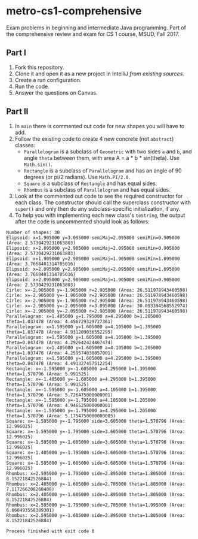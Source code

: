 # metro-cs1-comprehensive
Exam problems in beginning and intermediate Java programming. Part of the comprehensive review and exam for CS 1 course, MSUD, Fall 2017.

## Part I

1. Fork this repository.
2. Clone it and open it as a new project in IntelliJ _from existing sources_.
3. Create a run configuration.
4. Run the code.
5. Answer the questions on Canvas.

## Part II

1. In `main` there is commented out code for new shapes you will have to add.
2. Follow the existing code to create 4 new concrete (not `abstract`) classes:
    * `Parallelogram` is a subclass of `Geometric` with two sides `a` and `b`, and angle `theta` between them, with area A = a * b * sin(theta). Use `Math.sin()`.
    * `Rectangle` is a subclass of `Parallelogram` and has an angle of 90 degrees (or pi/2 radians). Use `Math.PI/2.0`.
    * `Square` is a subclass of `Rectangle` and has equal sides.
    * `Rhombus` is a subclass of `Parallelogram` and has equal sides.
3. Look at the commented out code to see the required constructor for each class. The constructor should call the superclass constructor with `super()` and only then do any subclass-specific initialization, if any.
4. To help you with implementing each new class's `toString`, the output after the code is uncommented should look as follows:
```text
Number of shapes: 30
Elipsoid: x=1.905000 y=3.095000 semiMaj=2.095000 semiMin=0.905000 (Area: 2.5730429231063803)
Elipsoid: x=2.095000 y=2.905000 semiMaj=2.095000 semiMin=0.905000 (Area: 2.5730429231063803)
Elipsoid: x=1.905000 y=2.905000 semiMaj=1.905000 semiMin=1.095000 (Area: 3.7668481314705016)
Elipsoid: x=2.095000 y=2.905000 semiMaj=2.095000 semiMin=1.095000 (Area: 3.7668481314705016)
Elipsoid: x=2.095000 y=2.905000 semiMaj=1.905000 semiMin=0.905000 (Area: 2.5730429231063803)
Cirle: x=-2.905000 y=-1.905000 r=2.905000 (Area: 26.511978943460598)
Cirle: x=-2.905000 y=-1.905000 r=2.905000 (Area: 26.511978943460598)
Cirle: x=-2.905000 y=-1.905000 r=2.905000 (Area: 26.511978943460598)
Cirle: x=-2.905000 y=-2.095000 r=3.095000 (Area: 30.093394568552974)
Cirle: x=-2.905000 y=-2.095000 r=2.905000 (Area: 26.511978943460598)
Parallelogram: x=1.405000 y=1.795000 a=4.295000 b=1.205000 theta=1.037478 (Area: 4.456729329727361)
Parallelogram: x=1.595000 y=1.605000 a=4.105000 b=1.395000 theta=1.037478 (Area: 4.931209036552295)
Parallelogram: x=1.595000 y=1.605000 a=4.105000 b=1.395000 theta=0.847478 (Area: 4.292642424467474)
Parallelogram: x=1.405000 y=1.605000 a=4.105000 b=1.205000 theta=1.037478 (Area: 4.259574830857001)
Parallelogram: x=1.595000 y=1.605000 a=4.295000 b=1.395000 theta=0.847478 (Area: 4.491327457512254)
Rectangle: x=-1.595000 y=-1.605000 a=4.295000 b=1.395000 theta=1.570796 (Area: 5.991525)
Rectangle: x=-1.405000 y=-1.605000 a=4.295000 b=1.395000 theta=1.570796 (Area: 5.991525)
Rectangle: x=-1.595000 y=-1.605000 a=4.105000 b=1.395000 theta=1.570796 (Area: 5.726475000000001)
Rectangle: x=-1.595000 y=-1.795000 a=4.105000 b=1.205000 theta=1.570796 (Area: 4.946525000000001)
Rectangle: x=-1.595000 y=-1.795000 a=4.295000 b=1.205000 theta=1.570796 (Area: 5.1754750000000005)
Square: x=-1.595000 y=-1.795000 side=3.605000 theta=1.570796 (Area: 12.996025)
Square: x=-1.595000 y=-1.795000 side=3.605000 theta=1.570796 (Area: 12.996025)
Square: x=-1.595000 y=-1.605000 side=3.605000 theta=1.570796 (Area: 12.996025)
Square: x=-1.405000 y=-1.795000 side=3.605000 theta=1.570796 (Area: 12.996025)
Square: x=-1.595000 y=-1.605000 side=3.605000 theta=1.570796 (Area: 12.996025)
Rhombus: x=2.595000 y=-1.795000 side=2.895000 theta=1.805000 (Area: 8.15221842526884)
Rhombus: x=2.405000 y=-1.605000 side=2.705000 theta=1.805000 (Area: 7.117266208268408)
Rhombus: x=2.405000 y=-1.605000 side=2.895000 theta=1.805000 (Area: 8.15221842526884)
Rhombus: x=2.595000 y=-1.795000 side=2.705000 theta=1.995000 (Area: 6.668493558389301)
Rhombus: x=2.595000 y=-1.605000 side=2.895000 theta=1.805000 (Area: 8.15221842526884)

Process finished with exit code 0

```
